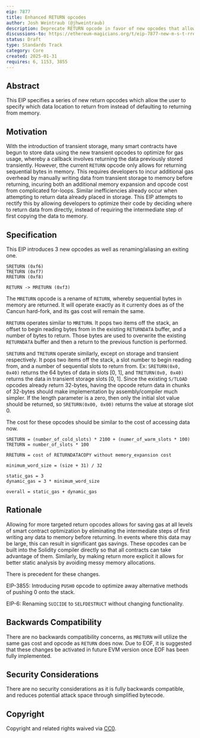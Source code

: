 ```yaml
---
eip: 7877
title: Enhanced RETURN opcodes
author: Josh Weintraub (@jhweintraub)
description: Deprecate RETURN opcode in favor of new opcodes that allow returning data from various locations without first having to write to memory.
discussions-to: https://ethereum-magicians.org/t/eip-7877-new-m-s-t-rreturn-opcodes/22731
status: Draft
type: Standards Track
category: Core
created: 2025-01-31
requires: 6, 1153, 3855
---
```


## Abstract

This EIP specifies a series of new return opcodes which allow the user to specify which data location to return from
instead of defaulting to returning from memory.

## Motivation

With the introduction of transient storage, many smart contracts have begun to store data using the new transient opcodes to optimize for gas usage, whereby a callback 
involves returning the data previously stored transiently. However, tthe current `RETURN` opcode only allows for returning sequential bytes in memory. This requires
developers to incur additional gas overhead by manually writing data from transient storage to memory before returning, 
incuring both an additional memory expansion and opcode cost from complicated for-loops. Similar 
inefficiencies already occur when attempting to return data already placed in storage. This EIP attempts to rectify
this by allowing developers to optimize their code by deciding where to return data from directly, instead of requiring
the intermediate step of first copying the data to memory.

## Specification

This EIP introduces 3 new opcodes as well as renaming/aliasing an exiting one.
```
SRETURN (0xf6)
TRETURN (0xf7)
RRETURN (0xf8)

RETURN -> MRETURN (0xf3)
```

The `MRETURN` opcode is a rename of `RETURN`, whereby sequential bytes in memory are returned. It will operate exactly as it currenty does as of the Cancun hard-fork, and its gas cost will remain the same.

`RRETURN` operates similar to `MRETURN`. It pops two items off the stack, an offset to begin reading bytes from in the 
existing `RETURNDATA` buffer, and a number of bytes to return. Those bytes are used to overwrite the existing `RETURNDATA` buffer and then a return to the previous function is performed.

`SRETURN` and `TRETURN` operate similarly, except on storage and transient respectively. It pops two items off the stack, 
a slot number to begin reading from, and a number of sequential slots to return from. Ex: `SRETURN(0x0, 0x40)` returns the 64 bytes of data in slots [0, 1], and `TRETURN(0x0, 0x40)` returns the data in transient storage slots [0, 1]. Since the
existing `S/TLOAD` opcodes already return 32-bytes, having the opcode return data in chunks of 32-bytes should make implementation by assembly/compiler much simpler. 
If the length parameter is a zero, then only the initial slot value should be returned, so `SRETURN(0x00, 0x00)` returns the value at storage slot 0.

The cost for these opcodes should be similar to the cost of accessing data now.

```
SRETURN = (number_of_cold_slots) * 2100 + (numer_of_warm_slots * 100)
TRETURN = number_of_slots * 100

RRETURN = cost of RETURNDATACOPY without memory_expansion cost

minimum_word_size = (size + 31) / 32

static_gas = 3
dynamic_gas = 3 * minimum_word_size

overall = static_gas + dynamic_gas
```

## Rationale

Allowing for more targeted return opcodes allows for saving gas at all levels of smart contract optimization by eliminating
the intermediate steps of first writing any data to memory before returning. In events where this data may be large, this can result in significant gas savings. These opcodes can be built into the Solidity compiler directly so that all contracts
can take advantage of them. Similarly, by making return more explicit it allows for better static analysis by avoiding messy memory allocations.

There is precedent for these changes. 

EIP-3855: Introducing `PUSH0` opcode to optimize away alternative methods of pushing 0 onto the stack.

EIP-6: Renaming `SUICIDE` to `SELFDESTRUCT` without changing functionality.

## Backwards Compatibility

There are no backwards compatibility concerns, as `MRETURN` will utilize the same gas cost and opcode as `RETURN` does now. Due to EOF, it is suggested that these changes be 
activated in future EVM version once EOF has been fully implemented.

## Security Considerations

There are no security considerations as it is fully backwards compatible, and reduces potential attack space through simplified bytecode.

## Copyright

Copyright and related rights waived via [CC0](../LICENSE.md).
